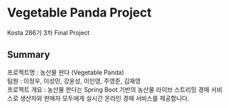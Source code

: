 # Vegetable Panda Project
Kosta 286기 3차 Final Project
## Summary
프로젝트명 : 농산물 판다 (Vegetable Panda)  
팀원 : 이정우, 이성민, 강윤성, 이인영, 주영준, 김재영  
프로젝트 개요 : 농산물 판다는 Spring Boot 기반의 농산물 라이브 스트리밍 경매 서비스로 생산자와 판매자 모두에게 실시간 온라인 경매 서비스를 제공합니다.   
